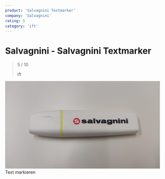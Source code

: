 ```yaml
---
product: 'Salvagnini Textmarker'
company: 'Salvagnini'
rating: 5
category: 'ift'
---
```


# Salvagnini - Salvagnini Textmarker
>
> 5 / 10
>
> ift

![Salvagnini Textmarker](./assets/salvagnini-salvagnini-textmarker-1b2f0913-a431-4a25-8827-67bac4f9111c.jpg)
Text markieren
